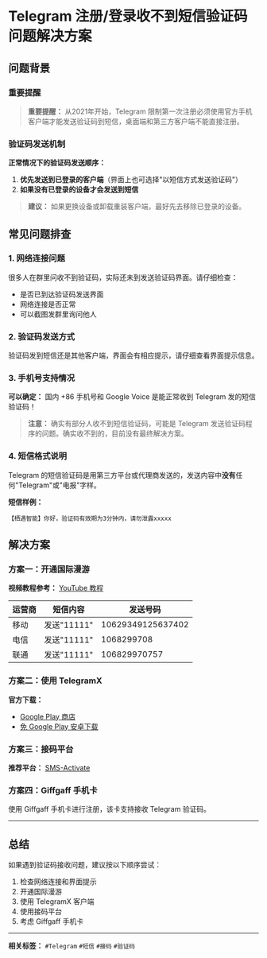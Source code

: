 # Telegram 注册/登录收不到短信验证码问题解决方案

## 问题背景

### 重要提醒
> **重要提醒：** 从2021年开始，Telegram 限制第一次注册必须使用官方手机客户端才能发送验证码到短信，桌面端和第三方客户端不能直接注册。

### 验证码发送机制

**正常情况下的验证码发送顺序：**
1. **优先发送到已登录的客户端**（界面上也可选择"以短信方式发送验证码"）
2. **如果没有已登录的设备才会发送到短信**

> **建议：** 如果更换设备或卸载重装客户端，最好先去移除已登录的设备。

## 常见问题排查

### 1. 网络连接问题
很多人在群里问收不到验证码，实际还未到发送验证码界面。请仔细检查：
- 是否已到达验证码发送界面
- 网络连接是否正常
- 可以截图发群里询问他人

### 2. 验证码发送方式
验证码发到短信还是其他客户端，界面会有相应提示，请仔细查看界面提示信息。

### 3. 手机号支持情况
**可以确定：** 国内 +86 手机号和 Google Voice 是能正常收到 Telegram 发的短信验证码！

> **注意：** 确实有部分人收不到短信验证码，可能是 Telegram 发送验证码程序的问题。确实收不到的，目前没有最终解决方案。

### 4. 短信格式说明
Telegram 的短信验证码是用第三方平台或代理商发送的，发送内容中**没有**任何"Telegram"或"电报"字样。

**短信样例：**
```
【栖遇智能】你好，验证码有效期为3分钟内，请勿泄露xxxxx
```

## 解决方案

### 方案一：开通国际漫游

**视频教程参考：** [YouTube 教程](https://www.youtube.com/watch?v=ErfanyyANUI)

| 运营商 | 短信内容 | 发送号码 |
|--------|----------|----------|
| 移动 | 发送"11111" | 10629349125637402 |
| 电信 | 发送"11111" | 1068299708 |
| 联通 | 发送"11111" | 106829970757 |

### 方案二：使用 TelegramX

**官方下载：**
- [Google Play 商店](https://play.google.com/store/apps/details?id=org.thunderdog.challegram&pli=1)
- [免 Google Play 安卓下载](https://telegram-x.cn.uptodown.com/android)

### 方案三：接码平台

**推荐平台：** [SMS-Activate](https://sms-activate.guru/?ref=2695392)

### 方案四：Giffgaff 手机卡

使用 Giffgaff 手机卡进行注册，该卡支持接收 Telegram 验证码。

---

## 总结

如果遇到验证码接收问题，建议按以下顺序尝试：
1. 检查网络连接和界面提示
2. 开通国际漫游
3. 使用 TelegramX 客户端
4. 使用接码平台
5. 考虑 Giffgaff 手机卡

---

**相关标签：** `#Telegram` `#短信` `#接码` `#验证码`